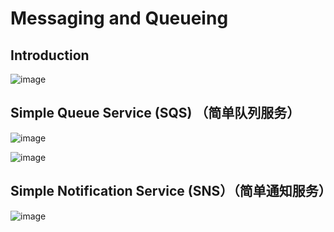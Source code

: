 # Messaging and Queueing

## Introduction

![image](https://user-images.githubusercontent.com/60442877/233752914-33104382-c23d-41c2-9181-9d5ff03bd260.png)

## Simple Queue Service (SQS) （简单队列服务）

![image](https://user-images.githubusercontent.com/60442877/233755010-44dd07a9-344e-4958-a293-bb4e0af27e25.png)

![image](https://user-images.githubusercontent.com/60442877/233755016-5b431ed7-6b63-4ba4-a38c-fae4a6cc7504.png)

## Simple Notification Service (SNS）（简单通知服务）

![image](https://user-images.githubusercontent.com/60442877/233754733-58568928-196a-45f2-82c9-279ce09f5c8e.png)


